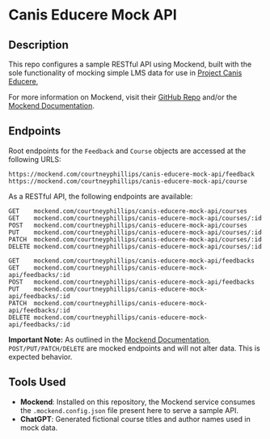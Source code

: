 # Canis Educere Mock API

## Description

This repo configures a sample RESTful API using Mockend, built with the sole functionality of mocking simple LMS data for use in [Project Canis Educere](link),

For more information on Mockend, visit their [GitHub Repo]() and/or the [Mockend Documentation]().

## Endpoints

Root endpoints for the `Feedback` and `Course` objects are accessed at the following URLS:

```
https://mockend.com/courtneyphillips/canis-educere-mock-api/feedback
https://mockend.com/courtneyphillips/canis-educere-mock-api/course
```

As a RESTful API, the following endpoints are available:

```
GET    mockend.com/courtneyphillips/canis-educere-mock-api/courses
GET    mockend.com/courtneyphillips/canis-educere-mock-api/courses/:id
POST   mockend.com/courtneyphillips/canis-educere-mock-api/courses
PUT    mockend.com/courtneyphillips/canis-educere-mock-api/courses/:id
PATCH  mockend.com/courtneyphillips/canis-educere-mock-api/courses/:id
DELETE mockend.com/courtneyphillips/canis-educere-mock-api/courses/:id
```

```
GET    mockend.com/courtneyphillips/canis-educere-mock-api/feedbacks
GET    mockend.com/courtneyphillips/canis-educere-mock-api/feedbacks/:id
POST   mockend.com/courtneyphillips/canis-educere-mock-api/feedbacks
PUT    mockend.com/courtneyphillips/canis-educere-mock-api/feedbacks/:id
PATCH  mockend.com/courtneyphillips/canis-educere-mock-api/feedbacks/:id
DELETE mockend.com/courtneyphillips/canis-educere-mock-api/feedbacks/:id
```

**Important Note:** As outlined in the [Mockend Documentation](https://docs.mockend.com/rest), `POST/PUT/PATCH/DELETE` are mocked endpoints and will not alter data. This is expected behavior.

## Tools Used

- **Mockend**: Installed on this repository, the Mockend service consumes the `.mockend.config.json` file present here to serve a sample API.
- **ChatGPT**: Generated fictional course titles and author names used in mock data.
